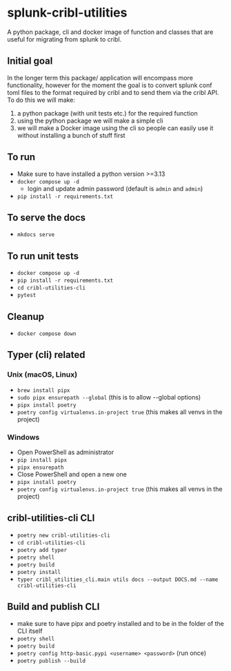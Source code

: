 # splunk-cribl-utilities
A python package, cli and docker image of function and classes that are useful for migrating from splunk to cribl.

## Initial goal
In the longer term this package/ application will encompass more functionality, however for the moment the goal is to convert splunk conf toml files to the format required by cribl and to send them via the cribl API.
To do this we will make:
1. a python package (with unit tests etc.) for the required function
2. using the python package we will make a simple cli
3. we will make a Docker image using the cli so people can easily use it without installing a bunch of stuff first

## To run
- Make sure to have installed a python version >=3.13
- `docker compose up -d`
  - login and update admin password (default is `admin` and `admin`)
- `pip install -r requirements.txt`

## To serve the docs
- `mkdocs serve`

## To run unit tests
- `docker compose up -d`
- `pip install -r requirements.txt`
- `cd cribl-utilities-cli`
- `pytest`

## Cleanup
- `docker compose down`

## Typer (cli) related
### Unix (macOS, Linux)
- `brew install pipx`
- `sudo pipx ensurepath --global` (this is to allow --global options)
- `pipx install poetry`
- `poetry config virtualenvs.in-project true` (this makes all venvs in the project)
### Windows
-  Open PowerShell as administrator
- `pip install pipx`
- `pipx ensurepath` 
-  Close PowerShell and open a new one
- `pipx install poetry`
- `poetry config virtualenvs.in-project true` (this makes all venvs in the project)

## cribl-utilities-cli CLI
- `poetry new cribl-utilities-cli`
- `cd cribl-utilities-cli`
- `poetry add typer`
- `poetry shell`
- `poetry build`
- `poetry install`
- `typer cribl_utilities_cli.main utils docs --output DOCS.md --name cribl-utilities-cli`

## Build and publish CLI
- make sure to have pipx and poetry installed and to be in the folder of the CLI itself
- `poetry shell`
- `poetry build`
- `poetry config http-basic.pypi <username> <password>` (run once)
- `poetry publish --build`